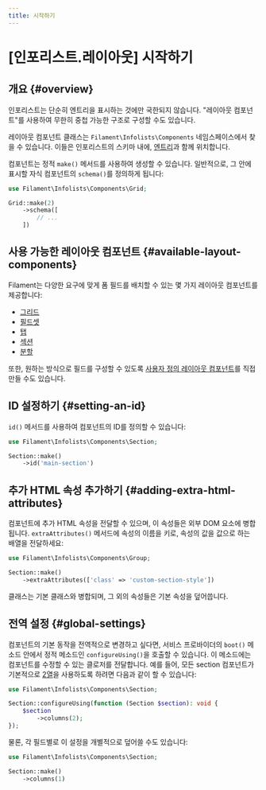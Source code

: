 ```yaml
---
title: 시작하기
---
```

# [인포리스트.레이아웃] 시작하기
## 개요 {#overview}

인포리스트는 단순히 엔트리을 표시하는 것에만 국한되지 않습니다. "레이아웃 컴포넌트"를 사용하여 무한히 중첩 가능한 구조로 구성할 수도 있습니다.

레이아웃 컴포넌트 클래스는 `Filament\Infolists\Components` 네임스페이스에서 찾을 수 있습니다. 이들은 인포리스트의 스키마 내에, [엔트리](../entries/getting-started)과 함께 위치합니다.

컴포넌트는 정적 `make()` 메서드를 사용하여 생성할 수 있습니다. 일반적으로, 그 안에 표시할 자식 컴포넌트의 `schema()`를 정의하게 됩니다:

```php
use Filament\Infolists\Components\Grid;

Grid::make(2)
    ->schema([
        // ...
    ])
```

## 사용 가능한 레이아웃 컴포넌트 {#available-layout-components}

Filament는 다양한 요구에 맞게 폼 필드를 배치할 수 있는 몇 가지 레이아웃 컴포넌트를 제공합니다:

- [그리드](grid)
- [필드셋](fieldset)
- [탭](tabs)
- [섹션](section)
- [분할](split)

또한, 원하는 방식으로 필드를 구성할 수 있도록 [사용자 정의 레이아웃 컴포넌트](custom)를 직접 만들 수도 있습니다.

## ID 설정하기 {#setting-an-id}

`id()` 메서드를 사용하여 컴포넌트의 ID를 정의할 수 있습니다:

```php
use Filament\Infolists\Components\Section;

Section::make()
    ->id('main-section')
```

## 추가 HTML 속성 추가하기 {#adding-extra-html-attributes}

컴포넌트에 추가 HTML 속성을 전달할 수 있으며, 이 속성들은 외부 DOM 요소에 병합됩니다. `extraAttributes()` 메서드에 속성의 이름을 키로, 속성의 값을 값으로 하는 배열을 전달하세요:

```php
use Filament\Infolists\Components\Group;

Section::make()
    ->extraAttributes(['class' => 'custom-section-style'])
```

클래스는 기본 클래스와 병합되며, 그 외의 속성들은 기본 속성을 덮어씁니다.

## 전역 설정 {#global-settings}

컴포넌트의 기본 동작을 전역적으로 변경하고 싶다면, 서비스 프로바이더의 `boot()` 메소드 안에서 정적 메소드인 `configureUsing()`을 호출할 수 있습니다. 이 메소드에는 컴포넌트를 수정할 수 있는 클로저를 전달합니다. 예를 들어, 모든 section 컴포넌트가 기본적으로 [2열](grid)을 사용하도록 하려면 다음과 같이 할 수 있습니다:

```php
use Filament\Infolists\Components\Section;

Section::configureUsing(function (Section $section): void {
    $section
        ->columns(2);
});
```

물론, 각 필드별로 이 설정을 개별적으로 덮어쓸 수도 있습니다:

```php
use Filament\Infolists\Components\Section;

Section::make()
    ->columns(1)
```
